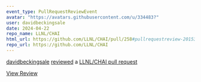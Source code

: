 ```yaml
---
event_type: PullRequestReviewEvent
avatar: "https://avatars.githubusercontent.com/u/334483?"
user: davidbeckingsale
date: 2024-04-22
repo_name: LLNL/CHAI
html_url: https://github.com/LLNL/CHAI/pull/258#pullrequestreview-2015325784
repo_url: https://github.com/LLNL/CHAI
---
```


<a href='https://github.com/davidbeckingsale' target='_blank'>davidbeckingsale</a> <a href='https://github.com/LLNL/CHAI/pull/258#pullrequestreview-2015325784' target='_blank'>reviewed</a> a <a href='https://github.com/LLNL/CHAI/pull/258' target='_blank'>LLNL/CHAI pull request</a>

<small></small>

<a href='https://github.com/LLNL/CHAI/pull/258#pullrequestreview-2015325784' target='_blank'>View Review</a>